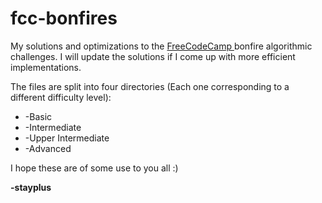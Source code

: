 # fcc-bonfires
<html>
<head>
My solutions and optimizations to the <a href="http://http://freecodecamp.com/"> FreeCodeCamp </a> bonfire algorithmic challenges. I will update the solutions if I come up with more efficient implementations.
</head>

<body>
  <p>The files are split into four directories (Each one corresponding to a different difficulty level):</p>
  <ul>
    <li>-Basic </li>
    <li>-Intermediate </li>
    <li>-Upper Intermediate </li>
    <li>-Advanced </li>
  </ul>
</body>


<footer>
  <p>I hope these are of some use to you all :) </p>
  <p><b>-stayplus</b></p>
</footer>
</html>
